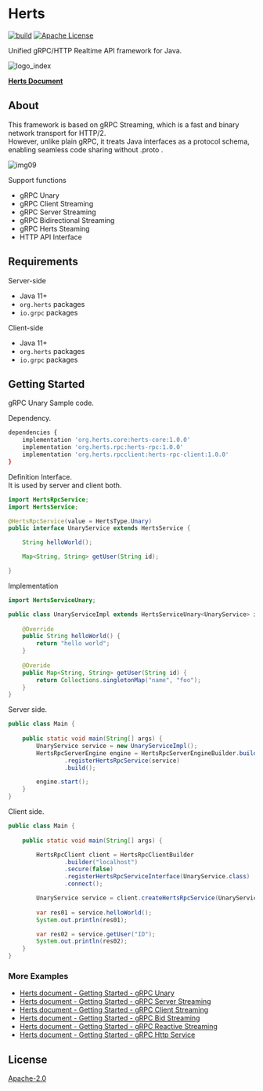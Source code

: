 # Herts

[![build](https://github.com/herts-stack/herts/actions/workflows/build.yaml/badge.svg)](https://github.com/herts-stack/herts/actions/workflows/build.yaml)
[![Apache License](https://img.shields.io/badge/license-Apatch-blue.svg?style=flat)](https://github.com/herts-stack/herts/blob/master/LICENSE)

Unified gRPC/HTTP Realtime API framework for Java.

![logo_index](https://github.com/herts-stack/herts/assets/9509132/26d11e7b-172a-44b8-a163-17dfbf2d2dac)

**[Herts Document](https://herts-framework.herts-stack.org/)**

## About

This framework is based on gRPC Streaming, which is a fast and binary network transport for HTTP/2.  
However, unlike plain gRPC, it treats Java interfaces as a protocol schema, enabling seamless code sharing without .proto .

![img09](https://github.com/herts-stack/herts/assets/9509132/a26742d2-bf76-4d4e-9e92-168e83427032)

Support functions  

* gRPC Unary
* gRPC Client Streaming 
* gRPC Server Streaming
* gRPC Bidirectional Streaming
* gRPC Herts Steaming
* HTTP API Interface

## Requirements

Server-side
* Java 11+
* `org.herts` packages
* `io.grpc` packages

Client-side  
* Java 11+
* `org.herts` packages
* `io.grpc` packages


## Getting Started
gRPC Unary Sample code.

Dependency.
```bash
dependencies {
    implementation 'org.herts.core:herts-core:1.0.0'
    implementation 'org.herts.rpc:herts-rpc:1.0.0'
    implementation 'org.herts.rpcclient:herts-rpc-client:1.0.0'
}
```

Definition Interface.  
It is used by server and client both.
```java
import HertsRpcService;
import HertsService;

@HertsRpcService(value = HertsType.Unary)
public interface UnaryService extends HertsService {

    String helloWorld();

    Map<String, String> getUser(String id);

}
```

Implementation
```java
import HertsServiceUnary;

public class UnaryServiceImpl extends HertsServiceUnary<UnaryService> implements UnaryService {
    
    @Override
    public String helloWorld() {
        return "hello world";
    }
    
    @Overide
    public Map<String, String> getUser(String id) {
        return Collections.singletonMap("name", "foo");
    }
}
```

Server side.
```java
public class Main {
  
    public static void main(String[] args) {
        UnaryService service = new UnaryServiceImpl();
        HertsRpcServerEngine engine = HertsRpcServerEngineBuilder.builder()
                .registerHertsRpcService(service)
                .build();

        engine.start();
    }
}
```

Client side.
```java
public class Main {
  
    public static void main(String[] args) {

        HertsRpcClient client = HertsRpcClientBuilder
                .builder("localhost")
                .secure(false)
                .registerHertsRpcServiceInterface(UnaryService.class)
                .connect();

        UnaryService service = client.createHertsRpcService(UnaryService.class);
        
        var res01 = service.helloWorld();
        System.out.println(res01);

        var res02 = service.getUser("ID");
        System.out.println(res02);
    }
}
```

### More Examples
* [Herts document - Getting Started - gRPC Unary](https://herts-framework.herts-stack.org/getting-started/grpc_unary/)
* [Herts document - Getting Started - gRPC Server Streaming](https://herts-framework.herts-stack.org/getting-started/grpc_serverstreaming/)
* [Herts document - Getting Started - gRPC Client Streaming](https://herts-framework.herts-stack.org/getting-started/grpc_clientstreaming/)
* [Herts document - Getting Started - gRPC Bid Streaming](https://herts-framework.herts-stack.org/getting-started/grpc_bidstreaming/)
* [Herts document - Getting Started - gRPC Reactive Streaming](https://herts-framework.herts-stack.org/getting-started/grpc_reactivestreaming/)
* [Herts document - Getting Started - gRPC Http Service](https://herts-framework.herts-stack.org/getting-started/http/)

## License

[Apache-2.0](https://github.com/herts-stack/herts/blob/master/LICENSE)
